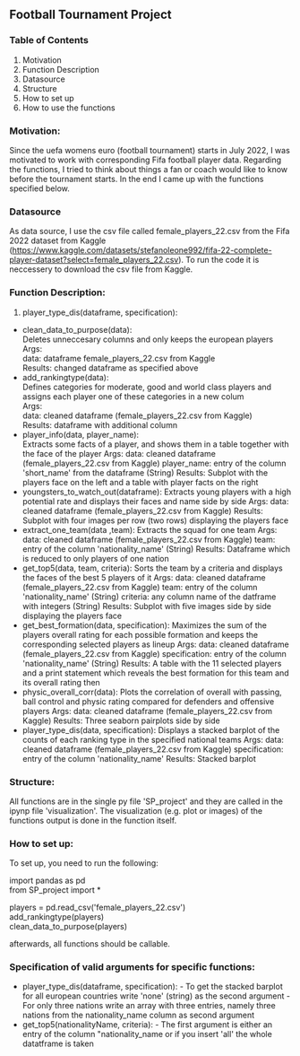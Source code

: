 ## Football Tournament Project

### Table of Contents
1. Motivation
2. Function Description
3. Datasource
3. Structure
4. How to set up
5. How to use the functions


### Motivation:
Since the uefa womens euro (football tournament) starts in July 2022, 
I was motivated to work with corresponding Fifa football player data. 
Regarding the functions, I tried to think about things a fan or coach would like to know before the tournament starts. In the end I came up with the functions specified below.

### Datasource 
As data source, I use the csv file called female_players_22.csv from the Fifa 2022 dataset from Kaggle (https://www.kaggle.com/datasets/stefanoleone992/fifa-22-complete-player-dataset?select=female_players_22.csv).
To run the code it is neccessery to download the csv file from Kaggle.

### Function Description: 
1. player_type_dis(dataframe, specification): <br>
- clean_data_to_purpose(data): <br>
     Deletes unneccesary columns and only keeps the european players <br>
     Args: <br>
      data: dataframe female_players_22.csv from Kaggle<br>
     Results: 
      changed dataframe as specified above<br>
- add_rankingtype(data): <br>
     Defines categories for moderate, good and world class players and assigns each player one of these categories in a new colum<br>
     Args: <br>
      data: cleaned dataframe (female_players_22.csv from Kaggle)<br>
     Results: 
      dataframe with additional column <br>
- player_info(data, player_name): <br>
     Extracts some facts of a player, and shows them in a table together with the face of the player
     Args: 
      data: cleaned dataframe (female_players_22.csv from Kaggle)
      player_name: entry of the column 'short_name' from the dataframe (String)
     Results: 
        Subplot with the players face on the left and a table with player facts on the right
 - youngsters_to_watch_out(dataframe): 
      Extracts young players with a high potential rate and displays their faces and name side by side
      Args: 
        data: cleaned dataframe (female_players_22.csv from Kaggle)
      Results: 
        Subplot with four images per row (two rows) displaying the players face 
 - extract_one_team(data ,team): 
      Extracts the squad for one team
      Args: 
        data: cleaned dataframe (female_players_22.csv from Kaggle)
        team: entry of the column 'nationality_name' (String)
      Results: 
        Dataframe which is reduced to only players of one nation
- get_top5(data, team, criteria): 
      Sorts the team by a criteria and displays the faces of the best 5 players of it
      Args: 
        data: cleaned dataframe (female_players_22.csv from Kaggle)
        team: entry of the column 'nationality_name' (String)
        criteria: any column name of the datframe with integers (String)
      Results: 
        Subplot with five images side by side displaying the players face 
- get_best_formation(data, specification):
      Maximizes the sum of the players overall rating for each possible formation and keeps the corresponding selected players as lineup 
      Args: 
          data: cleaned dataframe (female_players_22.csv from Kaggle)
          specification: entry of the column 'nationality_name' (String)
      Results: 
          A table with the 11 selected players and a print statement which reveals the best formation for this team and its overall rating then
 - physic_overall_corr(data): 
      Plots the correlation of overall with passing, ball control and physic rating compared for defenders and offensive players
      Args: 
          data: cleaned dataframe (female_players_22.csv from Kaggle)
      Results: 
        Three seaborn pairplots side by side
- player_type_dis(data, specification):
      Displays a stacked barplot of the counts of each ranking type in the specified national teams
      Args: 
          data: cleaned dataframe (female_players_22.csv from Kaggle)
          specification: entry of the column 'nationality_name'
      Results: 
        Stacked barplot

### Structure:
All functions are in the single py file 'SP_project' and they are called in the ipynp file 'visualization'.
The visualization (e.g. plot or images) of the functions output is done in the function itself. 

### How to set up:
To set up, you need to run the following:

import pandas as pd <br>
from SP_project import * <br>

players = pd.read_csv('female_players_22.csv') <br>
add_rankingtype(players) <br>
clean_data_to_purpose(players) <br>

afterwards, all functions should be callable.
 
### Specification of valid arguments for specific functions: 
- player_type_dis(dataframe, specification): 
        - To get the stacked barplot for all european countries write 'none' (string) as the second argument
        - For only three nations write an array with three entries, namely three nations from the nationality_name column as second argument
- get_top5(nationalityName, criteria): 
        - The first argument is either an entry of the column "nationality_name or if you insert 'all' the whole datatframe is taken
